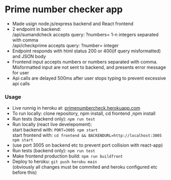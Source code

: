 
# Prime number checker app

- Made usign node.js/express backend and React frontend
- 2 endpoint in backend: \
 /api/sumandcheck accepts query: ?numbers= 1-n integers separated with comma \
/api/checkprime accepts query: ?number= integer
- Endpoint responds with html status 200 or 400(if query misformatted) and JSON body
- Frontend input accepts numbers or numbers separated with comma. \
Misformatted input are not sent to backend, and presents error message for user
- Api calls are delayed 500ms after user stops typing to prevent excessive api calls

### Usage

- Live runnig in heroku at: [primenumbercheck.herokuapp.com](https://primenumbercheck.herokuapp.com/)
- To run locally: clone repository, npm install, cd frontend ,npm install
- Run tests (backend only): `npm run test`
- Run locally (react live develepoment): \
start backend with: `PORT=3005 npm start` \
start frontend with: `cd frontend && BACKENDURL=http://localhost:3005 npm start`
- (use port 3005 on backend etc to prevent port collision with react-app)
- Run tests (backend only): `npm run test`
- Make frontend production build: `npm run buildfront`
- Deploy to heroku: `git push heroku main` \
(obviously all changes must be commited and heroku configured etc before this)
